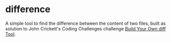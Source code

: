 # difference
A simple tool to find the difference between the content of two files, built as solution to John Crickett's Coding Challenges challenge [Build Your Own diff Tool](https://codingchallenges.fyi/challenges/challenge-diff/).
